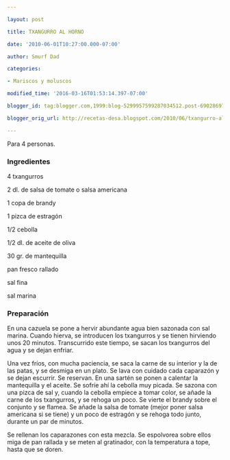 ```yaml
---

layout: post

title: TXANGURRO AL HORNO

date: '2010-06-01T10:27:00.000-07:00'

author: Smurf Dad

categories:

- Mariscos y moluscos

modified_time: '2016-03-16T01:53:14.397-07:00'

blogger_id: tag:blogger.com,1999:blog-5299957599287034512.post-69028697328565926

blogger_orig_url: http://recetas-desa.blogspot.com/2010/06/txangurro-al-horno.html

---
```


Para 4 personas.

<h3>Ingredientes</h3>

4 txangurros

2 dl. de salsa de tomate o salsa americana

1 copa de brandy

1 pizca de estragón

1/2 cebolla

1/2 dl. de aceite de oliva

30 gr. de mantequilla

pan fresco rallado

sal fina

sal marina

<h3>Preparación</h3>

En una cazuela se pone a hervir abundante agua bien sazonada con sal marina. Cuando hierva, se introducen los txangurros y se tienen hirviendo unos 20 minutos. Transcurrido este tiempo, se sacan los txangurros del agua y se dejan enfriar.

Una vez fríos, con mucha paciencia, se saca la carne de su interior y la de las patas, y se desmiga en un plato. Se lava con cuidado cada caparazón y se dejan escurrir. Se reservan. En una sartén se ponen a calentar la mantequilla y el aceite. Se sofríe ahí la cebolla muy picada. Se sazona con una pizca de sal y, cuando la cebolla empiece a tomar color, se añade la carne de los txangurros, y se rehoga un poco. Se vierte el brandy sobre el conjunto y se flamea. Se añade la salsa de tomate (mejor poner salsa americana si se tiene) y un poco de estragón y se rehoga todo junto, durante un par de minutos.

Se rellenan los caparazones con esta mezcla. Se espolvorea sobre ellos miga de pan rallada y se meten al gratinador, con la temperatura a tope, hasta que se doren.